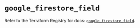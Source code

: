 # `google_firestore_field`

Refer to the Terraform Registry for docs: [`google_firestore_field`](https://registry.terraform.io/providers/hashicorp/google/6.20.0/docs/resources/firestore_field).
